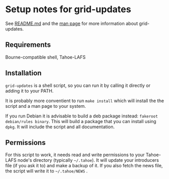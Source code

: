 Setup notes for grid-updates
============================

See [README.md] and the [man page] for more information about grid-updates.

Requirements
------------

Bourne-compatible shell, Tahoe-LAFS

Installation
------------

`grid-updates` is a shell script, so you can run it by calling it directly or
adding it to your PATH.

It is probably more conventient to run `make install` which will install the
the script and a man page to your system.

If you run Debian it is advisable to build a deb package instead: `fakeroot
debian/rules binary`. This will build a package that you can install using
`dpkg`. It will include the script and all documentation.

Permissions
-----------

For this script to work, it needs read and write permissions to your Tahoe-LAFS
node's directory (typically `~/.tahoe`).  It will update your introducers file
(if you ask it to) and make a backup of it.  If you also fetch the news file,
the script will write it to `~/.tahoe/NEWS` .


[README.md]: README.md
[man page]: man/grid-updates.1.md
